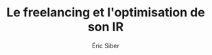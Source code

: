 ---
layout: post
title: "Le freelancing et l'optimisation de son IR"
link: "https://eric.siber.fr/2024/12/30/freelancing-optimisation-impot-revenus"
author: "Éric Siber"
published_date: "30/12/2024"
description: "Parmi les autre formes de libertés j'aimerai faire un focus sur la liberté dans sa rémunération. C'est souvent oublié, mais comme toute liberté cela vient avec des responsabilités : le freelance (sans rentrer dans les différents statuts) n'étant pas logé à la même enseigne qu'un salarié (sauf portage salarial), il a à sa charge de gérer toutes les facettes liées à la dimension sociale. Nombreux sont ceux qui en parlent, et je laisserai cette dimension de côté dans cet article pour me concentrer surs la dimensions fiscale, autrement dit l'optimisation fiscale. Bien évidemment, cette optimisation ne pouvant être décorrelée des enjeux sociaux, les suggestions qui suivent sont à confronter au cas particulier de chacun. De plus, le propos qui va suivre fait l'hypothèse d'une non affiliation à France Travail. C'est un sujet particulier et, n'ayant pas été dans cette situation, je laisse à d'autres mettre en avant les optimisations que je trouve parfois tirées par les cheveux dans les cas où elles ne sont pas en lien avec un véritable projet entrepreneurial."
language: "fr"
categories: 
   - Liens
tags: "freelance"
og-tags: "freelance"
permalink: /:categories/:year/:month/:day/:title/
---